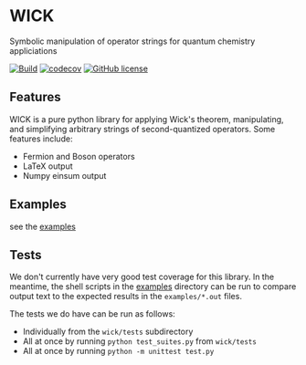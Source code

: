 # WICK
Symbolic manipulation of operator strings for quantum chemistry appliciations

[![Build](https://github.com/awhite862/wick/workflows/Build/badge.svg)](https://github.com/awhite862/wick/actions/workflows/python-package.yml)
[![codecov](https://codecov.io/gh/awhite862/wick/branch/master/graph/badge.svg)](https://codecov.io/gh/awhite862/wick)
[![GitHub license](https://img.shields.io/badge/license-MIT-blue.svg)](https://mit-license.org)

## Features
WICK is a pure python library for applying Wick's theorem, manipulating, and simplifying arbitrary strings of second-quantized operators.
Some features include:
  - Fermion and Boson operators
  - LaTeX output
  - Numpy einsum output

## Examples
see the [examples](../master/examples)

## Tests
We don't currently have very good test coverage for this library.
In the meantime, the shell scripts in the [examples](../master/examples)
directory can be run to compare output text to the expected results in the
`examples/*.out` files.

The tests we do have can be run as follows:
  - Individually from the `wick/tests` subdirectory
  - All at once by running `python test_suites.py` from `wick/tests`
  - All at once by running `python -m unittest test.py`
